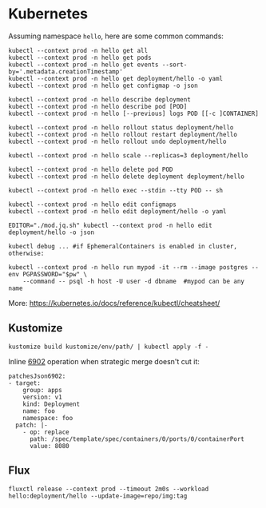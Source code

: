 # Kubernetes

Assuming namespace `hello`, here are some common commands:

```
kubectl --context prod -n hello get all
kubectl --context prod -n hello get pods
kubectl --context prod -n hello get events --sort-by='.metadata.creationTimestamp'
kubectl --context prod -n hello get deployment/hello -o yaml
kubectl --context prod -n hello get configmap -o json

kubectl --context prod -n hello describe deployment
kubectl --context prod -n hello describe pod [POD]
kubectl --context prod -n hello [--previous] logs POD [[-c ]CONTAINER]

kubectl --context prod -n hello rollout status deployment/hello
kubectl --context prod -n hello rollout restart deployment/hello
kubectl --context prod -n hello rollout undo deployment/hello

kubectl --context prod -n hello scale --replicas=3 deployment/hello

kubectl --context prod -n hello delete pod POD
kubectl --context prod -n hello delete deployment deployment/hello

kubectl --context prod -n hello exec --stdin --tty POD -- sh

kubectl --context prod -n hello edit configmaps
kubectl --context prod -n hello edit deployment/hello -o yaml

EDITOR="./mod.jq.sh" kubectl --context prod -n hello edit deployment/hello -o json

kubectl debug ... #if EphemeralContainers is enabled in cluster, otherwise:

kubectl --context prod -n hello run mypod -it --rm --image postgres --env PGPASSWORD="$pw" \
    --command -- psql -h host -U user -d dbname  #mypod can be any name
```

More: https://kubernetes.io/docs/reference/kubectl/cheatsheet/


## Kustomize

```
kustomize build kustomize/env/path/ | kubectl apply -f -
```

Inline [6902](https://datatracker.ietf.org/doc/html/rfc6902) operation when strategic merge doesn't cut it:
```
patchesJson6902:
- target:
    group: apps
    version: v1
    kind: Deployment
    name: foo
    namespace: foo
  patch: |-
    - op: replace
      path: /spec/template/spec/containers/0/ports/0/containerPort
      value: 8080
```

## Flux
```
fluxctl release --context prod --timeout 2m0s --workload hello:deployment/hello --update-image=repo/img:tag
```

